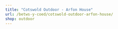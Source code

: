 ```yaml
---
title: "Cotswold Outdoor - Arfon House"
url: /betws-y-coed/cotswold-outdoor-arfon-house/
shop: outdoor
---
```

